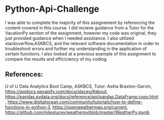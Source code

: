 # Python-Api-Challenge

I was able to complete the majority of this assignement by referencing the content covered in this course. I did recieve guidance from a Tutor for the VacationPy section of the assignment, however my code was original, they just provided guidance when I needed assistance. I also utilized stackoverflow,ASKBCS, and the relevant software documentation in order to troubleshoot errors and further my understanding in the application of certain functions. I also looked at a previous example of this assignment to compare the results and efficiciency of my coding.


## References: 
U of U Data Analytics Boot Camp,
ASKBCS, 
Tutor: Asiha Braxton-Garvin, 
https://apidocs.geoapify.com/docs/places/#about,
https://pandas.pydata.org/docs/reference/api/pandas.DataFrame.copy.html,
https://www.digitalocean.com/community/tutorials/how-to-define-functions-in-python-3,
https://openweathermap.org/current,
https://github.com/mileslucey/weatherpy/blob/master/WeatherPy.ipynb
